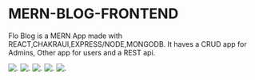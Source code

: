 # MERN-BLOG-FRONTEND
Flo Blog is a MERN App made with REACT,CHAKRAUI,EXPRESS/NODE,MONGODB.
It haves a CRUD app for Admins, Other app  for users and a REST api.

![.](https://github.com/Flo-314/flo-money-frontend/blob/main/images/1.png)
![.](https://github.com/Flo-314/flo-money-frontend/blob/main/images/2.png)
![.](https://github.com/Flo-314/flo-money-frontend/blob/main/images/3.png)
![.](https://github.com/Flo-314/flo-money-frontend/blob/main/images/4.png)
![.](https://github.com/Flo-314/flo-money-frontend/blob/main/images/6.png)
